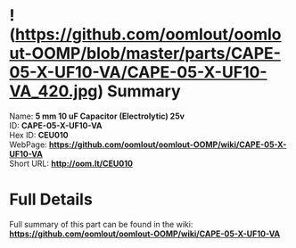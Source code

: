 
!(https://github.com/oomlout/oomlout-OOMP/blob/master/parts/CAPE-05-X-UF10-VA/CAPE-05-X-UF10-VA_420.jpg)
Summary
=================
  
Name: __5 mm 10 uF Capacitor (Electrolytic) 25v__    
ID: __CAPE-05-X-UF10-VA__   
Hex ID: __CEU010__   
WebPage: __https://github.com/oomlout/oomlout-OOMP/wiki/CAPE-05-X-UF10-VA__   
Short URL: __http://oom.lt/CEU010__   

Full Details
==========================
Full summary of this part can be found in the wiki:   
__https://github.com/oomlout/oomlout-OOMP/wiki/CAPE-05-X-UF10-VA__    

